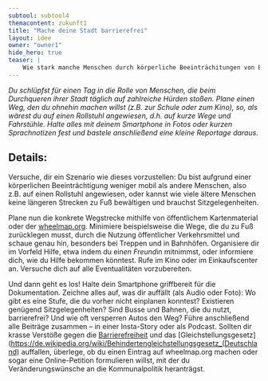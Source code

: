 ```yaml
---
subtool: subtool4
themacontent: zukunft1
title: "Mache deine Stadt barrierefrei"
layout: idee
owner: "owner1"
hide_hero: true
teaser: |
    Wie stark manche Menschen durch körperliche Beeinträchitungen von Barrieren betroffen sind erfährst du meinstens erst, wenn du dich in ihre Situation versetzt hast.
---
```


*Du schlüpfst für einen Tag in die Rolle von Menschen, die beim Durchqueren ihrer Stadt täglich auf zahlreiche Hürden stoßen. Plane einen Weg, den du ohnehin machen willst (z.B. zur Schule oder zum Kino), so, als wärest du auf einen Rollstuhl angewiesen, d.h. auf kurze Wege und Fahrstühle. Halte alles mit deinem Smartphone in Fotos oder kurzen Sprachnotizen fest und bastele anschließend eine kleine Reportage daraus.*

## Details:
Versuche, dir ein Szenario wie dieses vorzustellen: Du bist aufgrund einer körperlichen Beeinträchtigung weniger mobil als andere Menschen, also z.B. auf einen Rollstuhl angewiesen, oder kannst wie viele ältere Menschen keine längeren Strecken zu Fuß bewältigen und brauchst Sitzgelegenheiten.

Plane nun die konkrete Wegstrecke mithilfe von öffentlichem Kartenmaterial oder der [wheelmap.org](www.wheelmap.org). Minimiere beispielsweise die Wege, die du zu Fuß zurücklegen musst, durch die Nutzung öffentlicher Verkehrsmittel und schaue genau hin, besonders bei Treppen und in Bahnhöfen. Organisiere dir im Vorfeld Hilfe, etwa indem du ein*en Freund*in mitnimmst, oder informiere dich, wie du Hilfe bekommen könntest. Rufe im Kino oder im Einkaufscenter an. Versuche dich auf alle Eventualitäten vorzubereiten.

Und dann geht es los! Halte dein Smartphone griffbereit für die Dokumentation. Zeichne alles auf, was dir auffällt (als Audio oder Foto): Wo gibt es eine Stufe, die du vorher nicht einplanen konntest? Existieren genügend Sitzgelegenheiten? Sind Busse und Bahnen, die du nutzt, barrierefrei? Und wie oft versperren Autos den Weg? Führe anschließend alle Beiträge zusammen – in einer Insta-Story oder als Podcast.
Sollten dir krasse Verstöße gegen die [Barrierefreiheit](https://de.wikipedia.org/wiki/Barrierefreiheit) und das [Gleichstellungsgesetz](https://de.wikipedia.org/wiki/Behindertengleichstellungsgesetz_(Deutschland) auffallen, überlege, ob du einen Eintrag auf wheelmap.org machen oder sogar eine Online-Petition formulieren willst, mit der du Veränderungswünsche an die Kommunalpolitik heranträgst.